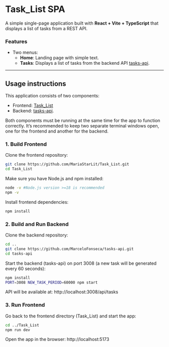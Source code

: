 # Task_List SPA

A simple single-page application built with **React + Vite + TypeScript** that displays a list of tasks from a REST API.

### Features

- Two menus:
  - **Home**: Landing page with simple text.
  - **Tasks**: Displays a list of tasks from the backend API [tasks-api](https://github.com/MarceloFonseca/tasks-api).

---

## Usage instructions

This application consists of two components:
 - Frontend: [Task_List](https://github.com/MariaStarLit/Task_List)
 - Backend: [tasks-api](https://github.com/MarceloFonseca/tasks-api).

Both components must be running at the same time for the app to function correctly.
It’s recommended to keep two separate terminal windows open, one for the frontend and another for the backend.

### 1. Build Frontend
Clone the frontend repository:
```bash
git clone https://github.com/MariaStarLit/Task_List.git
cd Task_List
```
Make sure you have Node.js and npm installed:
```bash
node -v #Node.js version >=18 is recommended 
npm -v
```
Install frontend dependencies:
```bash
npm install
```

### 2. Build and Run Backend
Clone the backend repository:
```bash
cd ..
git clone https://github.com/MarceloFonseca/tasks-api.git
cd tasks-api
```
Start the backend (tasks-api) on port 3008 (a new task will be generated every 60 seconds):
```bash
npm install
PORT=3008 NEW_TASK_PERIOD=60000 npm start
```
API will be available at: http://localhost:3008/api/tasks 

### 3. Run Frontend
Go back to the frontend directory (Task_List) and start the app:
```bash
cd ../Task_List
npm run dev
```
Open the app in the browser: http://localhost:5173
